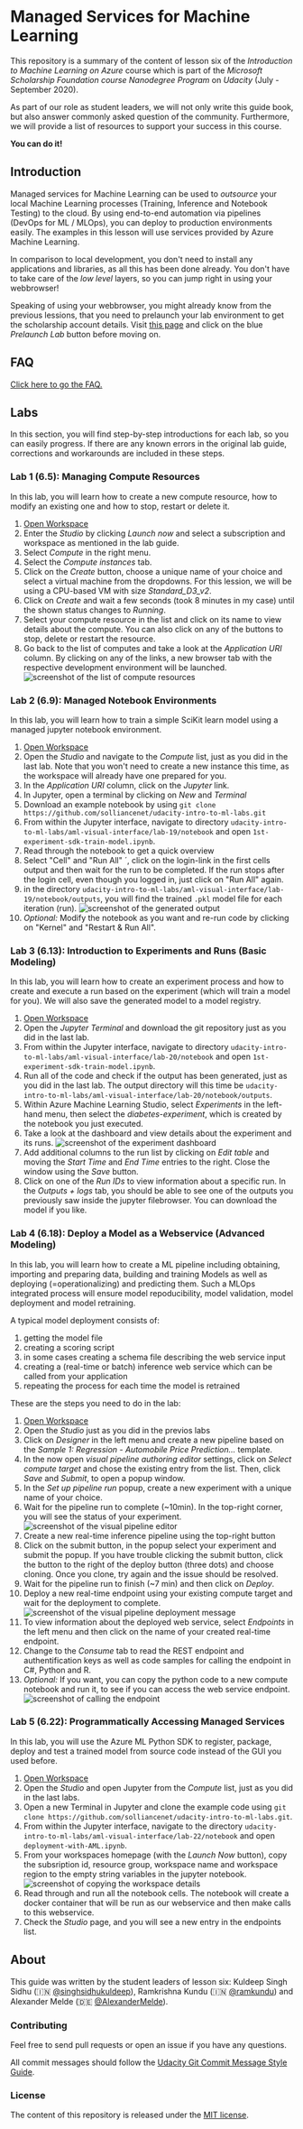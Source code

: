 # Managed Services for Machine Learning
This repository is a summary of the content of lesson six of the *Introduction to Machine Learning on Azure* course which is part of the *Microsoft Scholarship Foundation course Nanodegree Program* on *Udacity* (July - September 2020).

As part of our role as student leaders, we will not only write this guide book, but also answer commonly asked question of the community. Furthermore, we will provide a list of resources to support your success in this course.

**You can do it!**

## Introduction

Managed services for Machine Learning can be used to *outsource* your local Machine Learning processes (Training, Inference and Notebook Testing) to the cloud. By using end-to-end automation via pipelines (DevOps for ML / MLOps), you can deploy to production environments easily. The examples in this lesson will use services provided by Azure Machine Learning.

In comparison to local development, you don't need to install any applications and libraries, as all this has been done already. You don't have to take care of the *low level* layers, so you can jump right in using your webbrowser!

Speaking of using your webbrowser, you might already know from the previous lessions, that you need to prelaunch your lab environment to get the scholarship account details. Visit [this page](https://classroom.udacity.com/nanodegrees/nd00332/parts/9e5002de-e740-4eb2-aa15-03861fff12fc/modules/ae74a72a-97c1-4306-b55e-708c58118bd2/lessons/ff14cb2c-d367-4f57-9f35-244fd1aceda2/concepts/0d9d532d-d0e3-4a76-bfa3-fd6630372628) and click on the blue *Prelaunch Lab* button before moving on.

## FAQ
[Click here to go the FAQ.](FAQ.md)

## Labs
In this section, you will find step-by-step introductions for each lab, so you can easily progress.
If there are any known errors in the original lab guide, corrections and workarounds are included in these steps.

### Lab 1 (6.5): Managing Compute Resources
In this lab, you will learn how to create a new compute resource, how to modify an existing one and how to stop, restart or delete it.

1. [Open Workspace](https://classroom.udacity.com/nanodegrees/nd00332/parts/9e5002de-e740-4eb2-aa15-03861fff12fc/modules/ae74a72a-97c1-4306-b55e-708c58118bd2/lessons/ff14cb2c-d367-4f57-9f35-244fd1aceda2/concepts/50fa8755-d4eb-413d-9b5d-6277671452b2)
2. Enter the *Studio* by clicking *Launch now* and select a subscription and workspace as mentioned in the lab guide.
3. Select *Compute* in the right menu.
4. Select the *Compute instances* tab.
5. Click on the *Create* button, choose a unique name of your choice and select a virtual machine from the dropdowns. For this lession, we will be using a CPU-based VM with size *Standard_D3_v2*.
6. Click on *Create* and wait a few seconds (took 8 minutes in my case) until the shown status changes to *Running*.
7. Select your compute resource in the list and click on its name to view details about the compute. You can also click on any of the buttons to stop, delete or restart the resource.
8. Go back to the list of computes and take a look at the *Application URI* column. By clicking on any of the links, a new browser tab with the respective development environment will be launched. 
![screenshot of the list of compute resources](images/lab-1-list.jpg)

### Lab 2 (6.9): Managed Notebook Environments
In this lab, you will learn how to train a simple SciKit learn model using a managed jupyter notebook environment.

1. [Open Workspace](https://classroom.udacity.com/nanodegrees/nd00332/parts/9e5002de-e740-4eb2-aa15-03861fff12fc/modules/ae74a72a-97c1-4306-b55e-708c58118bd2/lessons/ff14cb2c-d367-4f57-9f35-244fd1aceda2/concepts/d3b43f98-bd8b-4c5d-ba6d-c19cbdd5bfd0)
2. Open the *Studio* and navigate to the *Compute* list, just as you did in the last lab. Note that you won't need to create a new instance this time, as the workspace will already have one prepared for you.
3. In the *Application URI* column, click on the *Jupyter* link.
4. In Jupyter, open a terminal by clicking on *New* and *Terminal*
5. Download an example notebook by using `git clone https://github.com/solliancenet/udacity-intro-to-ml-labs.git`
6. From within the Jupyter interface, navigate to directory `udacity-intro-to-ml-labs/aml-visual-interface/lab-19/notebook` and open `1st-experiment-sdk-train-model.ipynb`.
7. Read through the notebook to get a quick overview
8. Select "Cell" and "Run All" ´, click on the login-link in the first cells output and then wait for the run to be completed. If the run stops after the login cell, even though you logged in, just click on "Run All" again.
9. in the directory `udacity-intro-to-ml-labs/aml-visual-interface/lab-19/notebook/outputs`, you will find the trained `.pkl` model file for each iteration (run).
![screenshot of the generated output](images/lab-2-output.jpg)
10. *Optional:* Modify the notebook as you want and re-run code by clicking on "Kernel" and "Restart & Run All". 

### Lab 3 (6.13): Introduction to Experiments and Runs (Basic Modeling)
In this lab, you will learn how to create an experiment process and how to create and execute a run based on the experiment (which will train a model for you). We will also save the generated model to a model registry.

1. [Open Workspace](https://classroom.udacity.com/nanodegrees/nd00332/parts/9e5002de-e740-4eb2-aa15-03861fff12fc/modules/ae74a72a-97c1-4306-b55e-708c58118bd2/lessons/ff14cb2c-d367-4f57-9f35-244fd1aceda2/concepts/5cae4a97-abe3-4a05-be3e-6daf923427f4)
2. Open the *Jupyter Terminal* and download the git repository just as you did in the last lab.
3. From within the Jupyter interface, navigate to directory `udacity-intro-to-ml-labs/aml-visual-interface/lab-20/notebook` and open `1st-experiment-sdk-train-model.ipynb`.
4. Run all of the code and check if the output has been generated, just as you did in the last lab. The output directory will this time be `udacity-intro-to-ml-labs/aml-visual-interface/lab-20/notebook/outputs`.
5. Within Azure Machine Learning Studio, select *Experiments* in the left-hand menu, then select the *diabetes-experiment*, which is created by the notebook you just executed.
6. Take a look at the dashboard and view details about the experiment and its runs.
![screenshot of the experiment dashboard](images/lab-3-dashboard.jpg)
7. Add additional columns to the run list by clicking on *Edit table* and moving the *Start Time* and *End Time* entries to the right. Close the window using the *Save* button.
8. Click on one of the *Run IDs* to view information about a specific run. In the *Outputs + logs* tab, you should be able to see one of the outputs you previously saw inside the jupyter filebrowser. You can download the model if you like.

### Lab 4 (6.18): Deploy a Model as a Webservice (Advanced Modeling)
In this lab, you will learn how to create a ML pipeline including obtaining, importing and preparing data, building and training Models as well as deploying (=operationalizing) and predicting them. Such a MLOps integrated process will ensure model repoducibility, model validation, model deployment and model retraining.

A typical model deployment consists of:
1. getting the model file
2. creating a scoring script
3. in some cases creating a schema file describing the web service input 
4. creating a (real-time or batch) inference web service which can be called from your application
5. repeating the process for each time the model is retrained

These are the steps you need to do in the lab:
1. [Open Workspace](https://classroom.udacity.com/nanodegrees/nd00332/parts/9e5002de-e740-4eb2-aa15-03861fff12fc/modules/ae74a72a-97c1-4306-b55e-708c58118bd2/lessons/ff14cb2c-d367-4f57-9f35-244fd1aceda2/concepts/4ca28599-e40d-433d-9b4b-30f9f35a152d)
2. Open the *Studio* just as you did in the previos labs
3. Click on *Designer* in the left menu and create a new pipeline based on the *Sample 1: Regression - Automobile Price Prediction...* template.
4. In the now open *visual pipeline authoring editor* settings, click on *Select compute target* and chose the existing entry from the list. Then, click *Save* and *Submit*, to open a popup window.
5. In the *Set up pipeline run* popup, create a new experiment with a unique name of your choice.
6. Wait for the pipeline run to complete (~10min). In the top-right corner, you will see the status of your experiment. 
![screenshot of the visual pipeline editor](images/lab-4-visual-editor.jpg)
7. Create a new real-time inference pipeline using the top-right button
8. Click on the submit button, in the popup select your experiment and submit the popup. If you have trouble clicking the submit button, click the button to the right of the deploy button (three dots) and choose cloning. Once you clone, try again and the issue should be resolved.
9. Wait for the pipeline run to finish (~7 min) and then click on *Deploy*.
10. Deploy a new real-time endpoint using your existing compute target and wait for the deployment to complete. 
![screenshot of the visual pipeline deployment message](images/lab-4-deployment.jpg)
11. To view information about the deployed web service, select *Endpoints* in the left menu and then click on the name of your created real-time endpoint.
12. Change to the *Consume* tab to read the REST endpoint and authentification keys as well as code samples for calling the endpoint in C#, Python and R.
13. *Optional:* If you want, you can copy the python code to a new compute notebook and run it, to see if you can access the web service endpoint. ![screenshot of calling the endpoint](images/lab-4-endpoint.jpg)

### Lab 5 (6.22): Programmatically Accessing Managed Services
In this lab, you will use the Azure ML Python SDK to register, package, deploy and test a trained model from source code instead of the GUI you used before.

1. [Open Workspace](https://classroom.udacity.com/nanodegrees/nd00332/parts/9e5002de-e740-4eb2-aa15-03861fff12fc/modules/ae74a72a-97c1-4306-b55e-708c58118bd2/lessons/ff14cb2c-d367-4f57-9f35-244fd1aceda2/concepts/e327e325-dd3b-42b2-b1d7-b29397a5c765)
2. Open the *Studio* and open Jupyter from the *Compute* list, just as you did in the last labs.
3. Open a new Terminal in Jupyter and clone the example code using `git clone https://github.com/solliancenet/udacity-intro-to-ml-labs.git`.
4. From within the Jupyter interface, navigate to the directory `udacity-intro-to-ml-labs/aml-visual-interface/lab-22/notebook` and open `deployment-with-AML.ipynb`.
5. From your workspaces homepage (with the *Launch Now* button), copy the subsription id, resource group, workspace name and workspace region to the empty string variables in the jupyter notebook.
![screenshot of copying the workspace details](https://raw.githubusercontent.com/solliancenet/udacity-intro-to-ml-labs/master/aml-visual-interface/lab-22/images/aml-values.png)
6. Read through and run all the notebook cells. The notebook will create a docker container that will be run as our webservice and then make calls to this webservice.
7. Check the *Studio* page, and you will see a new entry in the endpoints list.

## About
This guide was written by the student leaders of lesson six: Kuldeep Singh Sidhu (🇮🇳 [@singhsidhukuldeep](https://github.com/singhsidhukuldeep)), Ramkrishna Kundu (🇮🇳 [@ramkundu](https://github.com/ramkundu)) and Alexander Melde (🇩🇪 [@AlexanderMelde](https://github.com/AlexanderMelde/)).

### Contributing
Feel free to send pull requests or open an issue if you have any questions.

All commit messages should follow the [Udacity Git Commit Message Style Guide](https://udacity.github.io/git-styleguide/).

### License
The content of this repository is released under the [MIT license](LICENSE).
